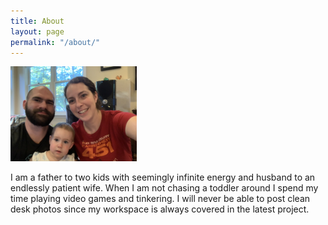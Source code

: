 ```yaml
---
title: About
layout: page
permalink: "/about/"
---
```


<kbd>
  <img src="/static/family.JPG" width="40%">
</kbd>

I am a father to two kids with seemingly infinite energy and husband to an endlessly patient wife. When I am not chasing a toddler around I spend my time playing video games and tinkering. I will never be able to post clean desk photos since my workspace is always covered in the latest project.
